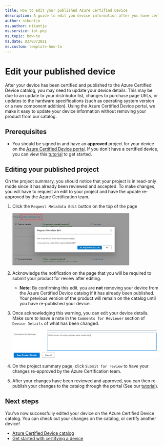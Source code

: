 ```yaml
---
title: How to edit your published Azure Certified Device
description: A guide to edit you device information after you have certified and published your device through the Azure Certified Device program.
author: nikuntjo
ms.author: nikuntjo
ms.service: iot-pnp
ms.topic: how-to 
ms.date: 03/03/2021
ms.custom: template-how-to 
---
```


# Edit your published device

After your device has been certified and published to the Azure Certified Device catalog, you may need to update your device details. This may be due to an update to your distributor list, changes to purchase page URLs, or updates to the hardware specifications (such as operating system version or a new component addition). Using the Azure Certified Device portal, we make it easy to update your device information without removing your product from our catalog.

## Prerequisites

- You should be signed in and have an **approved** project for your device  on the [Azure Certified Device portal](https://certify.azure.com). If you don't have a certified device, you can view this [tutorial](tutorial-01-creating-your-project.md) to get started.

## Editing your published project

On the project summary, you should notice that your project is in read-only mode since it has already been reviewed and accepted. To make changes, you will have to request an edit to your project and have the update re-approved by the Azure Certification team.

1. Click the `Request Metadata Edit` button on the top of the page  

    ![Request metadata update](./media/images/request_metadata_edit.png)

1. Acknowledge the notification on the page that you will be required to submit your product for review after editing.
    * **Note**: By confirming this edit, you are **not** removing your device from the Azure Certified Device catalog if it has already been published. Your previous version of the product will remain on the catalog until you have re-published your device.

1. Once acknowledging this warning, you can edit your device details. Make sure to leave a note in the `Comments for Reviewer` section of `Device Details` of what has been changed.

    ![Note of metadata edit](./media/images/edit-notes.png)

1. On the project summary page, click `Submit for review` to have your changes re-approved by the Azure Certification team.
1. After your changes have been reviewed and approved, you can then re-publish your changes to the catalog through the portal (See our [tutorial](#tutorial-04-publishing-your-device.md)).

## Next steps

You've now successfully edited your device on the Azure Certified Device catalog. You can check out your changes on the catalog, or certify another device!
- [Azure Certified Device catalog](https://devicecatalog.azure.com/)
- [Get started with certifying a device](tutorial-01-creating-your-project.md)
